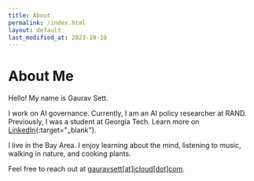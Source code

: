 ```yaml
---
title: About
permalink: /index.html
layout: default
last_modified_at: 2023-10-19
---
```


# About Me

Hello! My name is Gaurav Sett. 

I work on AI governance.
Currently, I am an AI policy researcher at RAND.
Previously, I was a student at Georgia Tech.
Learn more on [LinkedIn](https://www.linkedin.com/in/gauravsett/){:target="_blank"}.

I live in the Bay Area.
I enjoy learning about the mind, listening to music, walking in nature, and cooking plants. 

Feel free to reach out at <u>gauravsett[at]icloud[dot]com</u>.